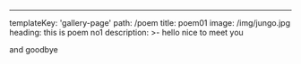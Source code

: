 ---
templateKey: 'gallery-page'
path: /poem
title: poem01
image: /img/jungo.jpg
heading: this is poem no1
description: >-
  hello
  nice
  to 
  meet
  you 

  and 
  goodbye
